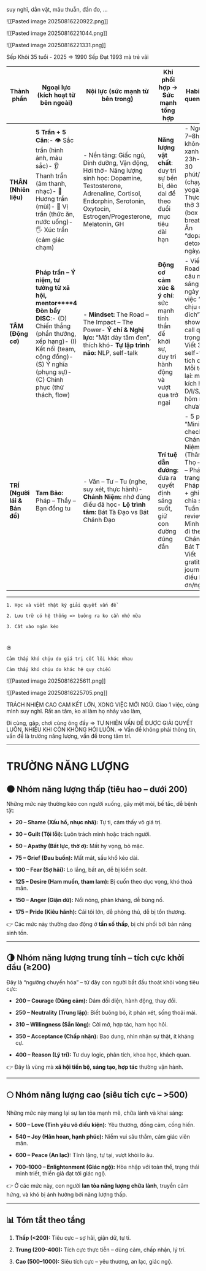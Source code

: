 suy nghĩ, dằn vặt, mâu thuẫn, đắn đo, ...

![[Pasted image 20250816220922.png]]


![[Pasted image 20250816221044.png]]


![[Pasted image 20250816221331.png]]

Sếp Khôi 35 tuổi - 2025 => 1990 
Sếp Đạt 1993 mà trẻ vãi 


| Thành phần                   | Ngoại lực (kích hoạt từ bên ngoài)                                                                                                                                                                      | Nội lực (sức mạnh từ bên trong)                                                                                                                                                              | Khi phối hợp → Sức mạnh tổng hợp                                                                   | **Habit (thói quen gợi ý)**                                                                                                                                                                                      |
| ---------------------------- | ------------------------------------------------------------------------------------------------------------------------------------------------------------------------------------------------------- | -------------------------------------------------------------------------------------------------------------------------------------------------------------------------------------------- | -------------------------------------------------------------------------------------------------- | ---------------------------------------------------------------------------------------------------------------------------------------------------------------------------------------------------------------- |
| **THÂN (Nhiên liệu)**        | **5 Trần + 5 Căn**:- 👁 Sắc trần (hình ảnh, màu sắc)- 👂 Thanh trần (âm thanh, nhạc)- 👃 Hương trần (mùi)- 👅 Vị trần (thức ăn, nước uống)- 🖐 Xúc trần (cảm giác chạm)                                 | - Nền tảng: Giấc ngủ, Dinh dưỡng, Vận động, Hơi thở- Năng lượng sinh học: Dopamine, Testosterone, Adrenaline, Cortisol, Endorphin, Serotonin, Oxytocin, Estrogen/Progesterone, Melatonin, GH | **Năng lượng vật chất**: duy trì sự bền bỉ, dẻo dai để theo đuổi mục tiêu dài hạn                  | - Ngủ đủ 7–8h, không màn xanh sau 23h- Tập 30 phút/ngày (chạy, gym, yoga)- Thực hành thở 3 phút (box breathing)- Ăn “dopamine detox” 2 ngày/tuần                                                                 |
| **TÂM (Động cơ)**            | **Pháp trần – Ý niệm, tư tưởng từ xã hội, mentor****4 Đòn bẩy DISC**:- (D) Chiến thắng (phần thưởng, xếp hạng)- (I) Kết nối (team, cộng đồng)- (S) Ý nghĩa (phụng sự)- (C) Chinh phục (thử thách, flow) | - **Mindset:** The Road – The Impact – The Power- **Ý chí & Nghị lực:** “Mặt dày tâm đen”, thích khó- **Tự lập trình não:** NLP, self-talk                                                   | **Động cơ cảm xúc & ý chí**: sức mạnh tinh thần để khởi sự, duy trì hành động và vượt qua trở ngại | - Viết “The Road” 3 câu mỗi sáng- Mỗi ngày làm 1 việc “khó chịu có chủ đích” (cold shower, call quan trọng)- Viết 3 câu self-talk tích cực- Mỗi tối log lại: mình kích hoạt D/I/S/C hôm nay chưa?                |
| **TRÍ (Người lái & Bản đồ)** | **Tam Bảo:** Pháp – Thầy – Bạn đồng tu                                                                                                                                                                  | - Văn – Tư – Tu (nghe, suy xét, thực hành)- **Chánh Niệm:** nhớ đúng điều đã học- **Lộ trình tâm:** Bát Tà Đạo vs Bát Chánh Đạo                                                              | **Trí tuệ dẫn đường**: đưa ra quyết định sáng suốt, giữ con đường đúng đắn                         | - 5 phút “Mini-check Chánh Niệm” (Thân – Thọ – Tâm – Pháp)- 1 trang sách Pháp/ngày + ghi chú + chia sẻ- Tuần 1 lần review: Mình đang đi theo Bát Chánh hay Bát Tà?- Viết gratitude journal (3 điều biết ơn/ngày) |

---

```
1. Học và viết nhật ký giải quyết vấn đề  
    
2. Lưu trữ có hệ thống => buông ra ko cần nhớ nữa  
    
3. Cất vào ngăn kéo  
    

  
😍
```

```
Cảm thấy khó chịu do giá trị cốt lõi khác nhau  
  
Cảm thấy khó chịu do khác hệ quy chiếu
```

![[Pasted image 20250816225611.png]]

![[Pasted image 20250816225705.png]]

TRÁCH NHIỆM CAO CAM KẾT LỚN, XONG VIỆC MỚI NGỦ. 
Giao 1 việc, cùng mình suy nghĩ. Rất an tâm, ko ai làm họ nhảy vào làm, 

Đi cùng, gặp, chơi cùng ông đấy => TỰ NHIÊN VẤN ĐỀ ĐƯỢC GIẢI QUYẾT LUÔN, NHIỀU KHI CÒN KHÔNG HỎI LUÔN. 
=> Vấn đề không phải thông tin, vấn đề là trường năng lượng, vấn đề trong tâm trí. 

---
# TRƯỜNG NĂNG LƯỢNG
## 🌑 Nhóm năng lượng thấp (tiêu hao – dưới 200)

Những mức này thường kéo con người xuống, gây mệt mỏi, bế tắc, dễ bệnh tật:

- **20 – Shame (Xấu hổ, nhục nhã):** Tự ti, cảm thấy vô giá trị.
    
- **30 – Guilt (Tội lỗi):** Luôn trách mình hoặc trách người.
    
- **50 – Apathy (Bất lực, thờ ơ):** Mất hy vọng, bỏ mặc.
    
- **75 – Grief (Đau buồn):** Mất mát, sầu khổ kéo dài.
    
- **100 – Fear (Sợ hãi):** Lo lắng, bất an, dễ bị kiểm soát.
    
- **125 – Desire (Ham muốn, tham lam):** Bị cuốn theo dục vọng, khó thoả mãn.
    
- **150 – Anger (Giận dữ):** Nổi nóng, phản kháng, dễ bùng nổ.
    
- **175 – Pride (Kiêu hãnh):** Cái tôi lớn, dễ phòng thủ, dễ bị tổn thương.
    

👉 Các mức này thường dao động ở **tần số thấp**, bị chi phối bởi bản năng sinh tồn.

---

## 🌗 Nhóm năng lượng trung tính – tích cực khởi đầu (≥200)

Đây là “ngưỡng chuyển hóa” – từ đây con người bắt đầu thoát khỏi vòng tiêu cực:

- **200 – Courage (Dũng cảm):** Dám đối diện, hành động, thay đổi.
    
- **250 – Neutrality (Trung lập):** Biết buông bỏ, ít phán xét, sống thoải mái.
    
- **310 – Willingness (Sẵn lòng):** Cởi mở, hợp tác, ham học hỏi.
    
- **350 – Acceptance (Chấp nhận):** Bao dung, nhìn nhận sự thật, ít kháng cự.
    
- **400 – Reason (Lý trí):** Tư duy logic, phân tích, khoa học, khách quan.
    

👉 Đây là vùng mà **xã hội tiến bộ, sáng tạo, hợp tác** thường vận hành.

---

## 🌕 Nhóm năng lượng cao (siêu tích cực – >500)

Những mức này mang lại sự lan tỏa mạnh mẽ, chữa lành và khai sáng:

- **500 – Love (Tình yêu vô điều kiện):** Yêu thương, đồng cảm, cống hiến.
    
- **540 – Joy (Hân hoan, hạnh phúc):** Niềm vui sâu thẳm, cảm giác viên mãn.
    
- **600 – Peace (An lạc):** Tĩnh lặng, tự tại, vượt khỏi lo âu.
    
- **700–1000 – Enlightenment (Giác ngộ):** Hòa nhập với toàn thể, trạng thái minh triết, thiền giả đạt tới giác ngộ.
    

👉 Ở các mức này, con người **lan tỏa năng lượng chữa lành**, truyền cảm hứng, và khó bị ảnh hưởng bởi năng lượng thấp.

---

## 📊 Tóm tắt theo tầng

1. **Thấp (<200):** Tiêu cực – sợ hãi, giận dữ, tự ti.
    
2. **Trung (200–400):** Tích cực thực tiễn – dũng cảm, chấp nhận, lý trí.
    
3. **Cao (500–1000):** Siêu tích cực – yêu thương, an lạc, giác ngộ.